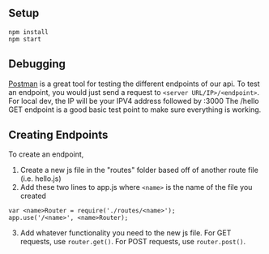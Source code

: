## Setup
```
npm install
npm start
```

## Debugging
[Postman](https://www.getpostman.com/) is a great tool for testing the different endpoints of our api. To test an endpoint, you would just send a request to ```<server URL/IP>/<endpoint>```. For local dev, the IP will be your IPV4 address followed by :3000 The /hello GET endpoint is a good basic test point to make sure everything is working.

## Creating Endpoints
To create an endpoint,
1. Create a new js file in the "routes" folder based off of another route file (i.e. hello.js)
2. Add these two lines to app.js where ```<name>``` is the name of the file you created
```
var <name>Router = require('./routes/<name>');
app.use('/<name>', <name>Router);
```
3. Add whatever functionality you need to the new js file. For GET requests, use ```router.get()```. For POST requests, use ```router.post()```.
